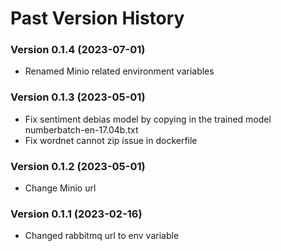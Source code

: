# Past Version History


### Version 0.1.4 (2023-07-01)
- Renamed Minio related environment variables

### Version 0.1.3 (2023-05-01)
- Fix sentiment debias model by copying in the trained model numberbatch-en-17.04b.txt
- Fix wordnet cannot zip issue in dockerfile

### Version 0.1.2 (2023-05-01)
- Change Minio url

### Version 0.1.1 (2023-02-16)
- Changed rabbitmq url to env variable
